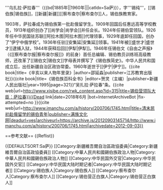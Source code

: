 '''乌扎拉·萨拉春'''（{{bd|1885年||1960年|||catIdx=Sa萨}}），字'''锡纯'''，[[锡伯族|锡伯族]]，[[新疆|新疆]][[察布查尔|察布查尔]]人，锡伯族教育家。

1903年，萨拉春成为锡伯族第一批赴俄留学生。1909年回国后任惠远高等学校教员，1913年组织创办了[[尚学会|尚学会]]并任会长。1924年任锡伯营领队。1926年任中华民国驻苏联[[阿拉木图|阿拉木图]]代理领事，1929年底卸任回国，创办了“伊宁中俄学校”。1936年任驻[[安集延|安集延]]领事。1941年被[[盛世才|盛世才]]逮捕入狱，1944年获释后回[[伊犁|伊犁]]。1946年任锡伯文《自由之声报》（《[[察布查尔报|察布查尔报]]》的前身）首任总编辑、锡伯教员训练班高级教师，还改革了[[锡伯文|锡伯文]]字母表并撰写了《锡伯族简史》。中华人民共和国成立后，出任新疆自治区政协常委。1960年逝世于[[伊宁|伊宁]]。<ref>{{cite book|title=《辛亥以来人物年里录》|author=邵延淼|publisher=江苏教育出版社}}</ref><ref>{{cite book|title=《锡伯族百科全书》|editor=贺灵（主编）|publisher=新疆人民出版社|year=1995|page=321}}“吴扎拉·萨拉春”条。</ref><ref>{{cite web|url=http://www.xjsibe.com/rwk_content.asp?id=315|title=锡伯营领队大臣：萨拉春}}{{Dead link|date=2018年6月 |bot=InternetArchiveBot |fix-attempted=no }}</ref><ref>{{cite web|url=http://www.imanchu.com/a/history/200706/1745.html|title=清末民初赴俄留学的锡伯青年|publisher=满族文化网|deadurl=yes|archiveurl=https://archive.is/20120903145714/http://www.imanchu.com/a/history/200706/1745.html|archivedate=2012-09-03}}</ref>

==参考文献==
{{Reflist}}

{{DEFAULTSORT:Sa萨}}
[[Category:新疆維吾爾自治區政協委員|Category:新疆維吾爾自治區政協委員]]
[[Category:中華人民共和國錫伯族政治人物|Category:中華人民共和國錫伯族政治人物]]
[[Category:中华民国外交官|Category:中华民国外交官]]
[[Category:中华民国大陆时期记者|Category:中华民国大陆时期记者]]
[[Category:锡伯族人|Category:锡伯族人]]
[[Category:察布查尔人|Category:察布查尔人]]
[[Category:锡伯营正白旗人|Category:锡伯营正白旗人]]